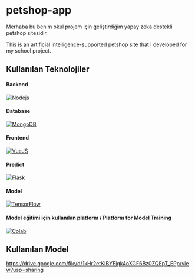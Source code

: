 # petshop-app
 Merhaba bu benim okul projem için geliştirdiğim yapay zeka destekli petshop sitesidir. 
 
 This is an artificial intelligence-supported petshop site that I developed for my school project.
## Kullanılan Teknolojiler
#### Backend
[![Nodejs](https://img.shields.io/badge/Node.js-339933?style=for-the-badge&logo=nodedotjs&logoColor=white)](https://nodejs.org/en)

#### Database
[![MongoDB](https://img.shields.io/badge/MongoDB-4EA94B?style=for-the-badge&logo=mongodb&logoColor=white)](https://www.mongodb.com/)

#### Frontend
[![VueJS](https://img.shields.io/badge/Vue.js-35495E?style=for-the-badge&logo=vuedotjs&logoColor=4FC08D)](https://vuejs.org/)

#### Predict
[![Flask](https://img.shields.io/badge/Flask-000000?style=for-the-badge&logo=flask&logoColor=white)](https://flask.palletsprojects.com/en/2.3.x/)

#### Model
[![TensorFlow](https://img.shields.io/badge/TensorFlow-FF6F00?style=for-the-badge&logo=TensorFlow&logoColor=white)](https://www.tensorflow.org/?hl=tr)

#### Model eğitimi için kullanılan platform / Platform for Model Training
[![Colab](https://img.shields.io/badge/Colab-F9AB00?style=for-the-badge&logo=googlecolab&color=525252)](https://colab.research.google.com/)

## Kullanılan Model
https://drive.google.com/file/d/1kHr2etKIBYFjqk4oXGF6Bz0ZQEpT_EPp/view?usp=sharing
